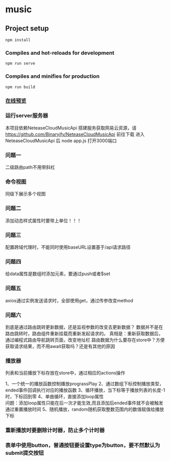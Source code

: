 # music

## Project setup
```
npm install
```

### Compiles and hot-reloads for development
```
npm run serve
```

### Compiles and minifies for production
```
npm run build
```
### [在线预览](https://evening-glow.github.io/wyMusic-watch/#/home)

### 运行server服务器
本项目依赖NeteaseCloudMusicApi 搭建服务获取网易云资源，请 https://github.com/Binaryify/NeteaseCloudMusicApi 前往下载
进入NeteaseCloudMusicApi 后 node app.js 打开3000端口

### 问题一
二级路由path不用带斜杠

### 命令视图
同级下展示多个视图

### 问题二
添加动态样式属性时要带上单位！！！

### 问题三
配置跨域代理时，不能同时使用baseURL设置基于/api请求路径

### 问题四
给data属性是数组时添加元素，要通过push或者$set

### 问题五
axios通过实例发送请求时，全部使用get，通过传参改变method

### 问题六
到底是通过路由跳转更新数据，还是监视参数的改变去更新数据？
数据并不是在路由跳转时，路由组件重新挂载而重新发起请求的。
真相是：重新获取数据后，通过编程式路由导航跳转页面，改变地址栏
路由数据为什么要存在store中？方便获取请求结果，而不用await获取吗？还是有其他的原因

### 播放器
列表和当前播放下标存放在store中，通过相应的actions操作

1、一个统一的播放函数控制播放prograssPlay
2、通过数组下标控制播放类型，ended事件回调执行对应的播放函数
3、循环播放，当下标等于播放列表的长度-1时，下标回到零
4、单曲循环，直接添加loop属性  
问题：添加loop属性只能在后一次才能生效,而且添加后ended事件就不会被触发 
通过重置播放时间
5、随机播放，random随机获取整数范围内的数值赋值给播放下标

### 重新播放时要删除计时器，防止多个计时器


### 表单中使用button，普通按钮要设置type为button，要不然默认为submit提交按钮
